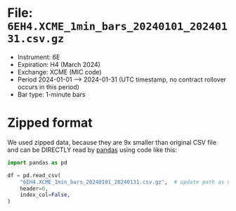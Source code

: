 # File: `6EH4.XCME_1min_bars_20240101_20240131.csv.gz`

- Instrument: 6E
- Expiration: H4 (March 2024)
- Exchange:   XCME (MIC code)
- Period      2024-01-01 --> 2024-01-31 (UTC timestamp, no contract rollover occurs in this period)
- Bar type:   1-minute bars

# Zipped format

We used zipped data, because they are 9x smaller than original CSV file and can be DIRECTLY read by [pandas](https://pandas.pydata.org/)
using code like this:

```python
import pandas as pd

df = pd.read_csv(
    "6EH4.XCME_1min_bars_20240101_20240131.csv.gz",  # update path as needed
    header=0,
    index_col=False,
)
```
